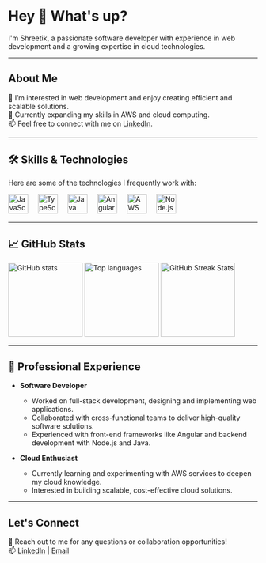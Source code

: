 <h1 align="left">Hey 👋 What's up?</h1>

<p align="left">I'm Shreetik, a passionate software developer with experience in web development and a growing expertise in cloud technologies.</p>

---

<h2 align="left">About Me</h2>

<p align="left">
  👀 I’m interested in web development and enjoy creating efficient and scalable solutions.<br/>
  🌱 Currently expanding my skills in AWS and cloud computing.<br/>
  📫 Feel free to connect with me on <a href="https://www.linkedin.com/in/shreetik/" target="_blank">LinkedIn</a>.
</p>

---

<h2 align="left">🛠️ Skills & Technologies</h2>

<p align="left">Here are some of the technologies I frequently work with:</p>

<div align="left">
  <img src="https://cdn.jsdelivr.net/gh/devicons/devicon/icons/javascript/javascript-original.svg" height="40" alt="JavaScript logo" />
  <img width="12" />
  <img src="https://cdn.jsdelivr.net/gh/devicons/devicon/icons/typescript/typescript-original.svg" height="40" alt="TypeScript logo" />
  <img width="12" />
  <img src="https://cdn.jsdelivr.net/gh/devicons/devicon/icons/java/java-original.svg" height="40" alt="Java logo" />
  <img width="12" />
  <img src="https://cdn.jsdelivr.net/gh/devicons/devicon/icons/angular/angular-original.svg" height="40" alt="Angular logo" />
  <img width="12" />
  <img src="https://upload.wikimedia.org/wikipedia/commons/9/93/Amazon_Web_Services_Logo.svg" height="40" alt="AWS logo" />
  <img width="12" />
  <img src="https://cdn.jsdelivr.net/gh/devicons/devicon/icons/nodejs/nodejs-original.svg" height="40" alt="Node.js logo" />
</div>

---

<h2 align="left">📈 GitHub Stats</h2>

<div align="left">
  <!-- GitHub Stats -->
  <img src="https://github-readme-stats.vercel.app/api?username=shreetik&show_icons=true&theme=default" alt="GitHub stats" height="150"/>
  <img src="https://github-readme-stats.vercel.app/api/top-langs/?username=shreetik&layout=compact&theme=default" alt="Top languages" height="150"/>

  <!-- GitHub Streak Stats -->
  <img src="https://github-readme-streak-stats.herokuapp.com/?user=shreetik&theme=default" alt="GitHub Streak Stats" height="150"/>

  <!-- GitHub Contribution Graph (Animated Snake) -->
 
  
</div>

---

<h2 align="left">💼 Professional Experience</h2>

- **Software Developer**
  - Worked on full-stack development, designing and implementing web applications.
  - Collaborated with cross-functional teams to deliver high-quality software solutions.
  - Experienced with front-end frameworks like Angular and backend development with Node.js and Java.

- **Cloud Enthusiast**
  - Currently learning and experimenting with AWS services to deepen my cloud knowledge.
  - Interested in building scalable, cost-effective cloud solutions.

---

<h2 align="left">Let's Connect</h2>

<p align="left">
  💬 Reach out to me for any questions or collaboration opportunities! <br/>
  📫 <a href="https://www.linkedin.com/in/shreetik/" target="_blank">LinkedIn</a> | <a href="mailto:shreetikkumar@gmail.com">Email</a>
</p>
